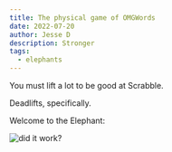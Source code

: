 ```yaml
---
title: The physical game of OMGWords
date: 2022-07-20
author: Jesse D
description: Stronger
tags:
  - elephants
---
```

You must lift a lot to be good at Scrabble.

Deadlifts, specifically.

W﻿elcome to the Elephant:

![](/images/uploads/dogworms.png "did it work?")